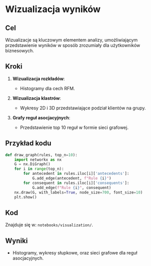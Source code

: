 # Wizualizacja wyników

## Cel

Wizualizacje są kluczowym elementem analizy, umożliwiającym przedstawienie wyników w sposób zrozumiały dla użytkowników biznesowych.

## Kroki

1. **Wizualizacja rozkładów**:
   - Histogramy dla cech RFM.

2. **Wizualizacja klastrów**:
   - Wykresy 2D i 3D przedstawiające podział klientów na grupy.

3. **Grafy reguł asocjacyjnych**:
   - Przedstawienie top 10 reguł w formie sieci grafowej.

## Przykład kodu

```python
def draw_graph(rules, top_n=10):
    import networkx as nx
    G = nx.DiGraph()
    for i in range(top_n):
        for antecedent in rules.iloc[i]['antecedents']:
            G.add_edge(antecedent, f"Rule {i}")
        for consequent in rules.iloc[i]['consequents']:
            G.add_edge(f"Rule {i}", consequent)
    nx.draw(G, with_labels=True, node_size=700, font_size=10)
    plt.show()
```

## Kod

Znajduje się w: `notebooks/visualization/`.

## Wyniki
- Histogramy, wykresy słupkowe, oraz sieci grafowe dla reguł asocjacyjnych.